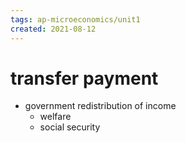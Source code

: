 ```yaml
---
tags: ap-microeconomics/unit1 
created: 2021-08-12
---
```


# transfer payment

- government redistribution of income
	- welfare
	- social security 
